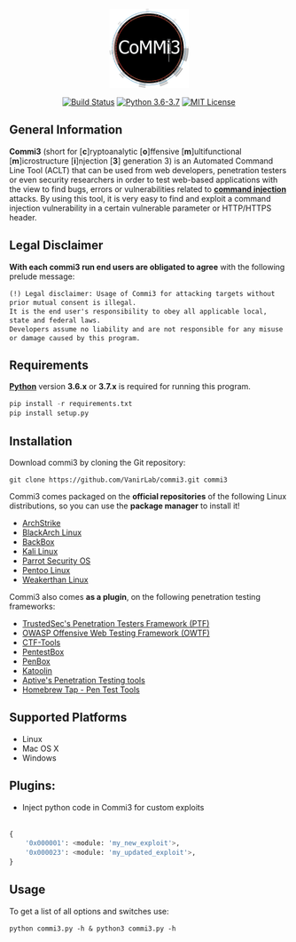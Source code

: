 <p align="center">
  <img alt="VanirLab" src="https://github.com/VanirLab/commi3/blob/master/commi3.png" height="142" />
  <p align="center">
    <a href="https://api.travis-ci.org/VanirLab/commi3"><img alt="Build Status" src="https://api.travis-ci.org/VanirLab/commi3.svg?branch=master"></a>
    <a href="https://github.com/VanirLab/commi3/releases/tag/><img alt="Version 1.0" src="https://img.shields.io/badge/Version-1.0-green.svg"></a>
    <a href="http://www.python.org/download/"><img alt="Python 3.6-3.7" src="https://img.shields.io/badge/Python-3.6--3.7-yellow.svg"></a>
    <a href="https://github.com/VanirLab/commi3/blob/master/readme/COPYING"><img alt="MIT License" src="https://img.shields.io/badge/License-MIT-red.svg"></a>

  </p>
</p>

## General Information

**Commi3** (short for [**c**]ryptoanalytic [**o**]ffensive [**m**]ultifunctional [**m**]icrostructure  [**i**]njection [**3**] generation 3) is an Automated Command Line Tool   (ACLT)
that can be used from web developers, penetration testers or even security researchers in order to test web-based applications 
with the view to find bugs, errors or vulnerabilities related to **[command injection](https://www.owasp.org/index.php/Command_Injection)** attacks.
 By using this tool, it is very easy to find and exploit a command injection vulnerability in a certain vulnerable parameter or HTTP/HTTPS header.

## Legal Disclaimer

**With each commi3 run end users are obligated to agree** with the following prelude message:
```
(!) Legal disclaimer: Usage of Commi3 for attacking targets without prior mutual consent is illegal. 
It is the end user's responsibility to obey all applicable local, state and federal laws. 
Developers assume no liability and are not responsible for any misuse or damage caused by this program.
```

## Requirements

**[Python](http://www.python.org/download/)** version **3.6.x** or **3.7.x** is required for running this program.

```python
pip install -r requirements.txt
pip install setup.py
```


## Installation

Download commi3 by cloning the Git repository:

    git clone https://github.com/VanirLab/commi3.git commi3

Commi3 comes packaged on the **official repositories** of the following Linux distributions, so you can use the **package manager** to install it!

- [ArchStrike](https://archstrike.org/)
- [BlackArch Linux](http://blackarch.org/)
- [BackBox](https://backbox.org/)
- [Kali Linux](https://www.kali.org/)
- [Parrot Security OS](https://www.parrotsec.org/)
- [Pentoo Linux](https://www.pentoo.ch/)
- [Weakerthan Linux](http://www.weaknetlabs.com/)

Commi3 also comes **as a plugin**, on the following penetration testing frameworks:

- [TrustedSec's Penetration Testers Framework (PTF)](https://github.com/trustedsec/ptf)
- [OWASP Offensive Web Testing Framework (OWTF)](https://github.com/owtf/owtf)
- [CTF-Tools](https://github.com/zardus/ctf-tools)
- [PentestBox](https://tools.pentestbox.com/)
- [PenBox](https://github.com/x3omdax/PenBox)
- [Katoolin](https://github.com/LionSec/katoolin)
- [Aptive's Penetration Testing tools](https://github.com/Aptive/penetration-testing-tools)
- [Homebrew Tap - Pen Test Tools ](https://github.com/sidaf/homebrew-pentest)

## Supported Platforms

- Linux
- Mac OS X
- Windows

## Plugins: 
- Inject python code in Commi3 for custom exploits
```python

{
    '0x000001': <module: 'my_new_exploit'>,
    '0x000023': <module: 'my_updated_exploit'>,
}

```

## Usage

To get a list of all options and switches use:

    python commi3.py -h & python3 commi3.py -h
	
